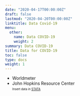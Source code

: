 ```yaml
---
date: "2020-04-17T00:00:00Z"
draft: false
lastmod: "2020-04-20T00:00:00Z"
linktitle: Data Covid-19
menu:
  other:
    name: Data COVID-19
    weight: 2
summary: Data COVID-19
title: Data for COVID-19
toc: false
type: docs
weight: 1
---
```


- Worldmeter [<i class="far fa-share-square"></i>](https://www.worldometers.info/coronavirus/)
- John Hopkins Resource Center [<i class="far fa-share-square"></i>](https://coronavirus.jhu.edu/)<br> <span style="font-size:.7em;">Insert data in [STATA](https://blog.stata.com/2020/03/24/import-covid-19-data-from-johns-hopkins-university/) </span>
